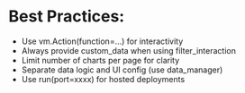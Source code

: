 # Best Practices:

- Use vm.Action(function=...) for interactivity
- Always provide custom_data when using filter_interaction
- Limit number of charts per page for clarity
- Separate data logic and UI config (use data_manager)
- Use run(port=xxxx) for hosted deployments